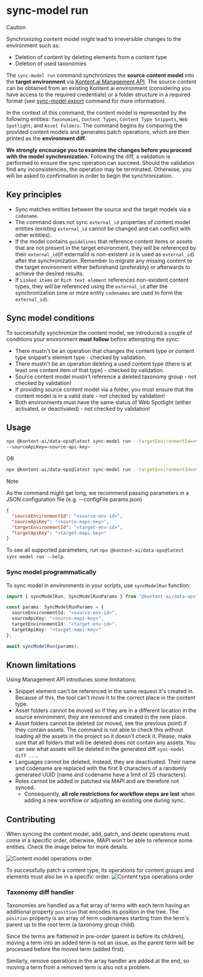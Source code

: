 # sync-model run

> [!CAUTION] 
> Synchronizing content model might lead to irreversible changes to the environment such as:
> - Deletion of content by deleting elements from a content type
> - Deletion of used taxonomies

The `sync-model run` command synchronizes the **source content model** into the **target environment** via [Kontent.ai Management API](https://kontent.ai/learn/docs/apis/openapi/management-api-v2/). The source content can be obtained from an existing Kontent.ai environment (considering you have access to the required credentials) or a folder structure in a required format (see [sync-model export](../export/README.md) command for more information).

In the context of this command, the content model is represented by the following entities: `Taxonomies`, `Content Types`, `Content Type Snippets`, `Web Spotlight`, and `Asset Folders`. The command begins by comparing the provided content models and generates patch operations, which are then printed as the **environment diff**.  

**We strongly encourage you to examine the changes before you proceed with the model synchronization.** Following the diff, a validation is performed to ensure the sync operation can succeed. Should the validation find any inconsistencies, the operation may be terminated. Otherwise, you will be asked to confirmation in order to begin the synchronization.

## Key principles
- Sync matches entities between the source and the target models via a `codename`.
- The command does not sync `external_id` properties of content model entities (existing `external_id` cannot be changed and can conflict with other entities). 
- If the model contains `guidelines` that reference content items or assets that are not present in the target environment, they will be referenced by their `external_id`(if externalId is non-existent `id` is used as `external_id`) after the synchronization. Remember to migrate any missing content to the target environment either beforehand (preferably) or afterwards to achieve the desired results.
- If `Linked items` or `Rich text element` references non-existent content types, they will be referenced using the `external_id` after the synchronization (one or more entity `codenames` are used to form the `external_id`).
  
## Sync model conditions
To successfully synchronize the content model, we introduced a couple of conditions your environment **must follow** before attempting the sync:
- There mustn't be an operation that changes the content type or content type snippet's element type - checked by validation.
- There mustn't be an operation deleting a used content type (there is at least one content item of that type) - checked by validation.
- Source content model mustn't reference a deleted taxonomy group - not checked by validation!
- If providing source content model via a folder, you must ensure that the content model is in a valid state - not checked by validation!
- Both environments must have the same status of Web Spotlight (either activated, or deactivated) - not checked by validation!

## Usage
```bash
npx @kontent-ai/data-ops@latest sync-model run --targetEnvironmentId=<target-environment-id> --targetApiKey=<target-management-API-key> --sourceEnvironmentId=<source-environment-id>
--sourceApiKey=<source-api-key>
```
OR

```bash
npx @kontent-ai/data-ops@latest sync-model run --targetEnvironmentId=<target-environment-id> --targetApiKey=<target-management-API-key> --folderName=<path-to-content-folder>
```

> [!NOTE]  
> As the command might get long, we recommend passing parameters in a JSON configuration file (e.g. --configFile params.json)
> ```JSON
> {
>   "sourceEnvironmentId": "<source-env-id>",
>   "sourceApiKey": "<source-mapi-key>",
>   "targetEnvironmentId": "<target-env-id>",
>   "targetApiKey": "<target-mapi-key>"
> }
> ```

To see all supported parameters, run `npx @kontent-ai/data-ops@latest sync-model run --help`.

### Sync model programmatically

To sync model in environments in your scripts, use `syncModelRun` function:

```ts
import { syncModelRun, SyncModelRunParams } from "@kontent-ai/data-ops";

const params: SyncModelRunParams = {
  sourceEnvironmentId: "<source-env-id>",
  sourceApiKey: "<source-mapi-key>",
  targetEnvironmentId: "<target-env-id>",
  targetApiKey: "<target-mapi-key>"
};

await syncModelRun(params);
```

## Known limitations
Using Management API introduces some limitations:
- Snippet element can't be referenced in the same request it's created in. Because of this, the tool can't move it to the correct place in the content type.
- Asset folders cannot be moved so if they are in a different location in the source environment, they are removed and created in the new place.
- Asset folders cannot be deleted (or moved, see the previous point) if they contain assets. The command is not able to check this without loading all the assets in the project so it doesn't check it. Please, make sure that all folders that will be deleted does not contain any assets. You can see what assets will be deleted in the generated diff `sync-model diff ...`.
- Languages cannot be deleted, instead, they are deactivated. Their name and codename are replaced with the first 8 characters of a randomly generated UUID (name and codename have a limit of 25 characters).
- Roles cannot be added or patched via MAPI and are therefore not synced.
  - Consequently, **all role restrictions for workflow steps are lost** when adding a new workflow or adjusting an existing one during sync.

## Contributing

When syncing the content model, add, patch, and delete operations must come in a specific order, otherwise, MAPI won't be able to reference some entities. Check the image below for more details.

![Content model operations order](./images/content_model_operations_order.png)

To successfully patch a content type, its operations for content groups and elements must also be in a specific order:
![Content type operations order](./images/content_type_operations_order.png)

### Taxonomy diff handler

Taxonomies are handled as a flat array of terms with each term having an additional property `position` that encodes its position in the tree.
The `position` property is an array of term codenames starting from the term's parent up to the root term (a taxonomy group child).

Since the terms are flattened in pre-order (parent is before its children), moving a term into an added term is not an issue, as the parent term will be processed before the moved term (added first). 

Similarly, remove operations in the array handler are added at the end, so moving a term from a removed term is also not a problem.
